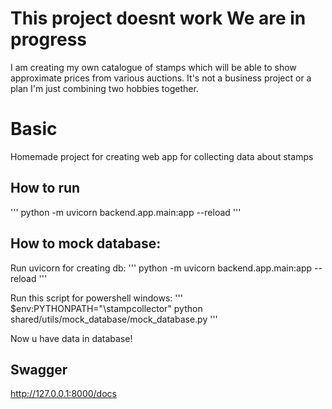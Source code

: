 # This project doesnt work We are in progress
I am creating my own catalogue of stamps which will be able to show approximate prices from various auctions.
It's not a business project or a plan I'm just combining two hobbies together.

# Basic
Homemade project for creating web app for collecting data about stamps

## How to run
''' python -m uvicorn backend.app.main:app --reload '''

## How to mock database:
Run uvicorn for creating db:
''' python -m uvicorn backend.app.main:app --reload '''

Run this script for powershell windows:
'''
$env:PYTHONPATH="<path to your folder>\stampcollector"
python shared/utils/mock_database/mock_database.py
'''

Now u have data in database!

## Swagger
http://127.0.0.1:8000/docs
